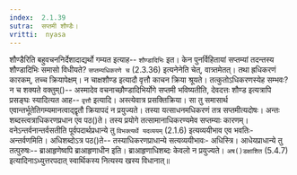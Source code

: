 ```yaml
---
index:  2.1.39
sutra:  सप्तमी शौण्डैः।
vritti:  nyasa
---
```


शौण्डैरिति बहुवचननिर्देशादाद्यर्थो गम्यत इत्याह-- `शौण्डादिभिः` इत। केन पुनर्विहितायां सप्तम्यां तदन्तस्य शौण्डादिभिः समासो विधीयते? `सप्तम्यधिकरणे च` (2.3.36) इत्यनेनेति चेत्, वात्र्तमेतत्। तथा ह्रधिकरणं कारकम्, तच्च क्रियापेक्षम्। न चाक्षशौण्ड इत्यादौ वृत्तौ काचन क्रिया श्रूयते। तत्कुतोऽधिकरणस्येह सम्भवः? न च शक्यते वक्तुम्()-- अस्मादेव वचनाच्छौण्डादिभिर्योगे सप्तमी भविष्यतीति, देवदत्तः शौण्ड इत्यत्रापि प्रसङ्घः स्यादित्यत आह-- `वृत्तौ` इत्यादि। अस्त्येवात्र प्रसक्तिक्रिया। सा तु समासार्थ एवान्तर्भूतेतिगम्यमानत्वाद्द्वृतौ क्रियापदं न प्रयुज्यते। तस्या यत्साधनमधिकरणं तत्र सप्तमीत्यदोषः। अन्तः शब्दस्त्वत्राधिकरणप्रधान एव पठ()ते। तस्य प्रयोगे तत्सामानाधिकरण्यमेव सप्तम्याः कारणम्। वनेऽन्तर्वनान्तर्वसतीति पूर्वपदार्थप्रधान्ये तु `विभक्त्यर्थे यदव्ययम्` (2.1.6) इत्यव्ययीभाव एव भवतिः- अन्तर्वणमिति। अधिशब्दोऽत्र पठ()ते-- तस्याधिकरणप्राधान्ये सत्यव्ययीभावः- अधिस्त्रि। आधेयप्राधान्ये तु तत्पुरुषः-- ब्राआहृणेष्वपि ब्राआहृणाधीन इति। ब्राआहृणाधिशब्दः केवलो न प्रयुज्यते। `अष()डक्षाशित` (5.4.7) इत्यादिनाऽध्युत्तरपदात् स्वार्थिकस्य नित्यस्य खस्य विधानात्॥
